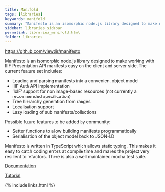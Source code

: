 ```yaml
---
title: Manifold
tags: [libraries]
keywords: manifold
summary: "Manifesto is an isomorphic node.js library designed to make working with IIIF Presentation API manifests easy on the client and server side."
sidebar: libraries_sidebar
permalink: libraries_manifold.html
folder: libraries
---
```


https://github.com/viewdir/manifesto

Manifesto is an isomorphic node.js library designed to make working with IIIF Presentation API manifests easy on the client and server side. The current feature set includes:

- Loading and parsing manifests into a convenient object model
- IIIF Auth API implementation
- ‘IxIF’ support for non image-based resources (not currently a recommended specification)
- Tree hierarchy generation from ranges
- Localisation support
- Lazy loading of sub manifests/collections

Possible future features to be added by community:

- Setter functions to allow building manifests programmatically
- Serialisation of the object model back to JSON-LD

Manifesto is written in TypeScript which allows static typing. This makes it easy to catch coding errors at compile time and makes the project very resilient to refactors. There is also a well maintained mocha test suite.

[Documentation](http://viewdir.github.io/manifesto-docs/)

[Tutorial](http://blog.edsilv.com/manifesto/)

{% include links.html %}
